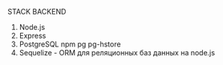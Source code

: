 STACK BACKEND
1. Node.js
2. Express
3. PostgreSQL npm pg pg-hstore
4. Sequelize - ORM для реляционных баз данных на node.js
